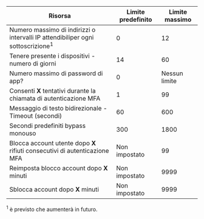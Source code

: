 Risorsa|Limite predefinito|Limite massimo
---|---|---
Numero massimo di indirizzi o intervalli IP attendibili</a>per ogni sottoscrizione<sup>1</sup>|0|12
Tenere presente i dispositivi - numero di giorni|14|60
Numero massimo di password di app?|0|Nessun limite
Consenti **X** tentativi durante la chiamata di autenticazione MFA|1|99
Messaggio di testo bidirezionale - Timeout (secondi)|60|600
Secondi predefiniti bypass monouso|300|1800
Blocca account utente dopo **X** rifiuti consecutivi di autenticazione MFA|Non impostato|99
Reimposta blocco account dopo **X** minuti|Non impostato|9999
Sblocca account dopo **X** minuti|Non impostato|9999


<sup>1</sup> è previsto che aumenterà in futuro.

<!---HONumber=August15_HO7-->